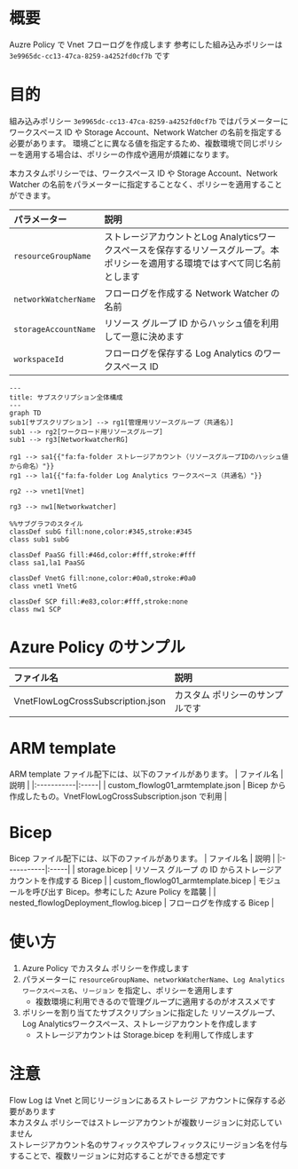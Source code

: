 # 概要
Auzre Policy で Vnet フローログを作成します
参考にした組み込みポリシーは `3e9965dc-cc13-47ca-8259-a4252fd0cf7b` です

# 目的
組み込みポリシー `3e9965dc-cc13-47ca-8259-a4252fd0cf7b` ではパラメーターにワークスペース ID や Storage Account、Network Watcher の名前を指定する必要があります。
環境ごとに異なる値を指定するため、複数環境で同じポリシーを適用する場合は、ポリシーの作成や適用が煩雑になります。

本カスタムポリシーでは、ワークスペース ID や Storage Account、Network Watcher の名前をパラメーターに指定することなく、ポリシーを適用することができます。

| パラメーター | 説明 |
|:-------------|:-----|
| `resourceGroupName` | ストレージアカウントとLog Analyticsワークスペースを保存するリソースグループ。本ポリシーを適用する環境ではすべて同じ名前とします |
| `networkWatcherName` | フローログを作成する Network Watcher の名前 |
| `storageAccountName` | リソース グループ ID からハッシュ値を利用して一意に決めます |
| `workspaceId` | フローログを保存する Log Analytics のワークスペース ID |


```mermaid
---
title: サブスクリプション全体構成
---
graph TD
sub1[サブスクリプション] --> rg1[管理用リソースグループ（共通名）]
sub1 --> rg2[ワークロード用リソースグループ]
sub1 --> rg3[NetworkwatcherRG]

rg1 --> sa1{{"fa:fa-folder ストレージアカウント（リソースグループIDのハッシュ値から命名）"}}
rg1 --> la1{{"fa:fa-folder Log Analytics ワークスペース（共通名）"}}

rg2 --> vnet1[Vnet]

rg3 --> nw1[Networkwatcher]

%%サブグラフのスタイル
classDef subG fill:none,color:#345,stroke:#345
class sub1 subG

classDef PaaSG fill:#46d,color:#fff,stroke:#fff
class sa1,la1 PaaSG

classDef VnetG fill:none,color:#0a0,stroke:#0a0
class vnet1 VnetG

classDef SCP fill:#e83,color:#fff,stroke:none
class nw1 SCP
```

# Azure Policy のサンプル
| ファイル名 | 説明 |
|:-----------|:-----|
| VnetFlowLogCrossSubscription.json | カスタム ポリシーのサンプルです |

# ARM template
ARM template ファイル配下には、以下のファイルがあります。
| ファイル名 | 説明 |
|:-----------|:-----|
| custom_flowlog01_armtemplate.json | Bicep から作成したもの。VnetFlowLogCrossSubscription.json で利用 |

# Bicep
Bicep ファイル配下には、以下のファイルがあります。
| ファイル名 | 説明 |
|:-----------|:-----|
| storage.bicep | リソース グループ の ID からストレージアカウントを作成する Bicep |
| custom_flowlog01_armtemplate.bicep | モジュールを呼び出す Bicep。参考にした Azure Policy を踏襲 |
| nested_flowlogDeployment_flowlog.bicep | フローログを作成する Bicep |

# 使い方
1. Azure Policy でカスタム ポリシーを作成します
2. パラメーターに `resourceGroupName`、`networkWatcherName`、`Log Analyticsワークスペース名`、`リージョン` を指定し、ポリシーを適用します
    - 複数環境に利用できるので管理グループに適用するのがオススメです
3. ポリシーを割り当てたサブスクリプションに指定した リソースグループ、Log Analyticsワークスペース、ストレージアカウントを作成します
    - ストレージアカウントは Storage.bicep を利用して作成します


# 注意
Flow Log は Vnet と同じリージョンにあるストレージ アカウントに保存する必要があります  
本カスタム ポリシーではストレージアカウントが複数リージョンに対応していません  
ストレージアカウント名のサフィックスやプレフィックスにリージョン名を付与することで、複数リージョンに対応することができる想定です